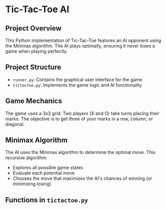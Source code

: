 # Tic-Tac-Toe AI

## Project Overview
This Python implementation of Tic-Tac-Toe features an AI opponent using the Minimax algorithm. The AI plays optimally, ensuring it never loses a game when playing perfectly.

## Project Structure
- `runner.py`: Contains the graphical user interface for the game
- `tictactoe.py`: Implements the game logic and AI functionality

## Game Mechanics
The game uses a 3x3 grid. Two players (X and O) take turns placing their marks. The objective is to get three of your marks in a row, column, or diagonal.

## Minimax Algorithm
The AI uses the Minimax algorithm to determine the optimal move. This recursive algorithm:
- Explores all possible game states
- Evaluate each potential move
- Chooses the move that maximizes the AI's chances of winning (or minimizing losing)

## Functions in `tictactoe.py`